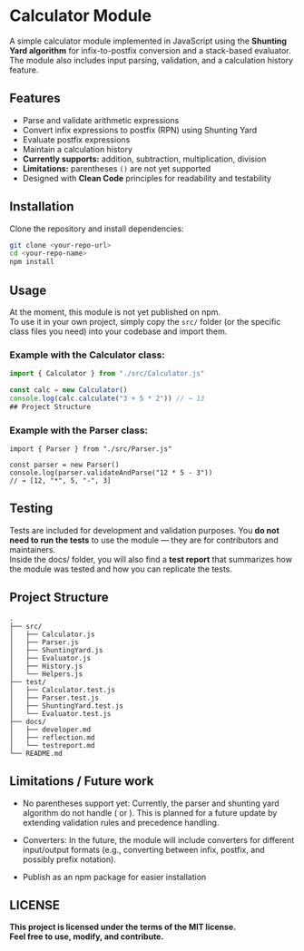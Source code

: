# Calculator Module

A simple calculator module implemented in JavaScript using the **Shunting Yard algorithm** for infix-to-postfix conversion and a stack-based evaluator.  
The module also includes input parsing, validation, and a calculation history feature.  

## Features
- Parse and validate arithmetic expressions
- Convert infix expressions to postfix (RPN) using Shunting Yard
- Evaluate postfix expressions
- Maintain a calculation history
- **Currently supports:** addition, subtraction, multiplication, division
- **Limitations:** parentheses `()` are not yet supported
- Designed with **Clean Code** principles for readability and testability 

## Installation
Clone the repository and install dependencies:

```bash
git clone <your-repo-url>
cd <your-repo-name>
npm install
```

## Usage
At the moment, this module is not yet published on npm.  
To use it in your own project, simply copy the `src/` folder (or the specific class files you need) into your codebase and import them.

### Example with the Calculator class:

```js
import { Calculator } from "./src/Calculator.js"

const calc = new Calculator()
console.log(calc.calculate("3 + 5 * 2")) // → 13
## Project Structure
```

### Example with the Parser class:
```
import { Parser } from "./src/Parser.js"

const parser = new Parser()
console.log(parser.validateAndParse("12 * 5 - 3"))
// → [12, "*", 5, "-", 3]
```
## Testing
Tests are included for development and validation purposes.
You **do not need to run the tests** to use the module — they are for contributors and maintainers. <br>
Inside the docs/ folder, you will also find a **test report** that summarizes how the module was tested and how you can replicate the tests.
## Project Structure
```
.
├── src/
│   ├── Calculator.js
│   ├── Parser.js
│   ├── ShuntingYard.js
│   ├── Evaluator.js
│   ├── History.js
│   └── Helpers.js
├── test/
│   ├── Calculator.test.js
│   ├── Parser.test.js
│   ├── ShuntingYard.test.js
│   └── Evaluator.test.js
├── docs/
│   ├── developer.md
│   ├── reflection.md
│   └── testreport.md
└── README.md
```

## Limitations / Future work
* No parentheses support yet: Currently, the parser and shunting yard algorithm do not handle ( or ). This is planned for a future update by extending validation rules and precedence handling.

* Converters: In the future, the module will include converters for different input/output formats (e.g., converting between infix, postfix, and possibly prefix notation).

* Publish as an npm package for easier installation

## LICENSE
**This project is licensed under the terms of the MIT license. <br>
Feel free to use, modify, and contribute.**
